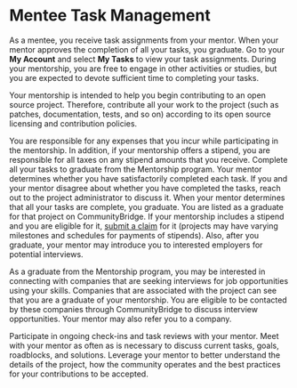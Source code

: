 # Mentee Task Management

As a mentee, you receive task assignments from your mentor. When your mentor approves the completion of all your tasks, you graduate. Go to your **My Account** and select **My Tasks** to view your task assignments. During your mentorship, you are free to engage in other activities or studies, but you are expected to devote sufficient time to completing your tasks.

Your mentorship is intended to help you begin contributing to an open source project. Therefore, contribute all your work to the project \(such as patches, documentation, tests, and so on\) according to its open source licensing and contribution policies.

You are responsible for any expenses that you incur while participating in the mentorship. In addition, if your mentorship offers a stipend, you are responsible for all taxes on any stipend amounts that you receive. Complete all your tasks to graduate from the Mentorship program. Your mentor determines whether you have satisfactorily completed each task. If you and your mentor disagree about whether you have completed the tasks, reach out to the project administrator to discuss it. When your mentor determines that all your tasks are complete, you graduate. You are listed as a graduate for that project on CommunityBridge. If your mentorship includes a stipend and you are eligible for it, [submit a claim](../../../funding/get-reimbursed.md) for it \(projects may have varying milestones and schedules for payments of stipends\). Also, after you graduate, your mentor may introduce you to interested employers for potential interviews.

As a graduate from the Mentorship program, you may be interested in connecting with companies that are seeking interviews for job opportunities using your skills. Companies that are associated with the project can see that you are a graduate of your mentorship. You are eligible to be contacted by these companies through CommunityBridge to discuss interview opportunities. Your mentor may also refer you to a company.

Participate in ongoing check-ins and task reviews with your mentor. Meet with your mentor as often as is necessary to discuss current tasks, goals, roadblocks, and solutions. Leverage your mentor to better understand the details of the project, how the community operates and the best practices for your contributions to be accepted.  


